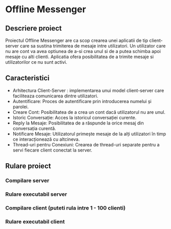 # Offline Messenger

## Descriere proiect 
Proiectul Offline Messenger are ca scop crearea unei aplicatii de tip client-server care sa sustina trimiterea de mesaje intre utilizatori. Un utilizator care nu are cont va avea optiunea de a-si crea unul si de a putea schimba apoi mesaje cu alti clienti. Aplicatia ofera posibilitatea de a trimite mesaje si utilizatorilor ce nu sunt activi.

## Caracteristici
+ Arhitectura Client-Server : implementarea unui model client-server care faciliteaza comunicarea dintre utilizatori.
+ Autentificare: Proces de autentificare prin introducerea numelui și parolei.
+ Creare Cont: Posibilitatea de a crea un cont dacă utilizatorul nu are unul.
+ Istoric Conversație: Acces la istoricul conversației curente.
+ Reply la Mesaje: Posibilitatea de a răspunde la orice mesaj din conversația curentă.
+ Notificare Mesaje: Utilizatorul primește mesaje de la alți utilizatori în timp ce interacționează cu altcineva.
+ Thread-uri pentru Conexiuni: Crearea de thread-uri separate pentru a servi fiecare client conectat la server.

## Rulare proiect
### Compilare server
### Rulare executabil server
### Compilare client (puteti rula intre 1 - 100 clienti)
### Rulare executabil client
